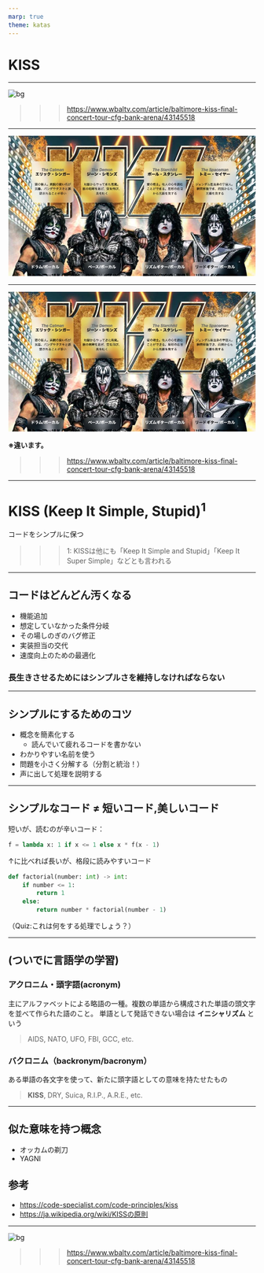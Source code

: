```yaml
---
marp: true
theme: katas
---
```

<!-- 
size: 16:9
paginate: true
-->
<!-- header: 勉強会#-->

# KISS

<!-- 皆さんKISSは知っていますよね？もちろん私も知っています。皆さんもKISSの思い出を胸に今日は臨んでくれていると思います。 -->
<!-- せっかくなので私のKISSの思い出を少し話しますね。聞き苦しい部分もあるかもですがすみません。 -->
<!-- はじめてKISSと出会ったのは中学時代でした。確かお店を歩いていたときに気になり聞いてみたのがとっかかりだったと思います。
それはもう電撃が走ったような衝撃でした。ビジュアルはすごいのに美しい声で歌っていて、荒々しいパフォーマンスをしながらも
完成された音楽性。日本の様々なバンドが影響を受けたのも頷けるというものです。

・・・そうです、このKISSです
-->

---

![bg](https://kubrick.htvapps.com/htv-prod-media.s3.amazonaws.com/images/kiss-end-of-the-road-world-tour-admat-1-1677694412.jpeg?crop=1.00xw:0.456xh;0,0.0185xh&resize=900:*)

>>> https://www.wbaltv.com/article/baltimore-kiss-final-concert-tour-cfg-bank-arena/43145518

<!-- 1973年に結成され、今もなお活動を続けている伝説的なハードロックバンド。KISSです -->

---

![bg contain](assets/03-KISS_detail.jpg)

---

![bg opacity:0.2](assets/03-KISS_detail.jpg)

**※違います。**

>>> https://www.wbaltv.com/article/baltimore-kiss-final-concert-tour-cfg-bank-arena/43145518

---

# KISS (Keep It Simple, Stupid)$^1$

コードをシンプルに保つ

>>> 1: KISSは他にも「Keep It Simple and Stupid」「Keep It Super Simple」などとも言われる

---

## コードはどんどん汚くなる

* 機能追加
* 想定していなかった条件分岐
* その場しのぎのバグ修正
* 実装担当の交代
* 速度向上のための最適化

### 長生きさせるためにはシンプルさを維持しなければならない

---

## シンプルにするためのコツ

* 概念を簡素化する
  * 読んでいて疲れるコードを書かない
* わかりやすい名前を使う
* 問題を小さく分解する（分割と統治！）
* 声に出して処理を説明する

<!-- ラバーダッキング -->

---

## シンプルなコード ≠ 短いコード,美しいコード

短いが、読むのが辛いコード：
```python
f = lambda x: 1 if x <= 1 else x * f(x - 1)
```

↑に比べれば長いが、格段に読みやすいコード
```python
def factorial(number: int) -> int:
    if number <= 1:
        return 1
    else:
        return number * factorial(number - 1)
```

（Quiz:これは何をする処理でしょう？）

---
## (ついでに言語学の学習)

<!-- エンジニア界隈に多い -->

### アクロニム・頭字語(acronym)
主にアルファベットによる略語の一種。複数の単語から構成された単語の頭文字を並べて作られた語のこと。
単語として発話できない場合は **イニシャリズム** という

> AIDS, NATO, UFO, FBI, GCC, etc.

### バクロニム（backronym/bacronym）
ある単語の各文字を使って、新たに頭字語としての意味を持たせたもの

> **KISS**, DRY, Suica, R.I.P., A.R.E., etc.

<!--
AIDS: 後天性免疫不全症候群、Acquired immune deficiency syndrome
UFO: 未確認飛行物体、unidentified flying object
FBI: 連邦捜査局、Federal Bureau of Investigation
GCC: GNU Compiler Collection
-->
<!--
SOS: Save Our Ship(Souls)
Suica: Super Urban Intelligent Card / スイスイ行けるICカード
ARE: アレ。Aim, Respect, Empower
R.I.P.: Rest In Peace。本来はラテン語で「安らかに眠れ」を意味する「requiescat in pace(レクウィエスカト・イン・パーチェ)」
-->
---
## 似た意味を持つ概念

* オッカムの剃刀
* YAGNI

<!-- オッカムの剃刀:「ある事実Pを同様に説明できるのであれば仮説の数（または措定される実体の数）は少ないほうが良い」 -->
<!-- You Ain't Gonna Need It -->

## 参考

* https://code-specialist.com/code-principles/kiss
* https://ja.wikipedia.org/wiki/KISSの原則

---

![bg](https://kubrick.htvapps.com/htv-prod-media.s3.amazonaws.com/images/kiss-end-of-the-road-world-tour-admat-1-1677694412.jpeg?crop=1.00xw:0.456xh;0,0.0185xh&resize=900:*)

>>> https://www.wbaltv.com/article/baltimore-kiss-final-concert-tour-cfg-bank-arena/43145518
